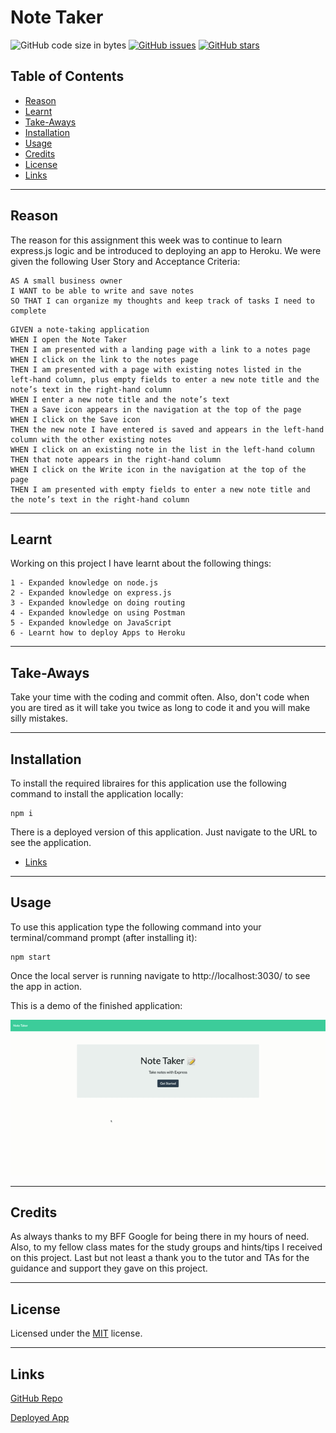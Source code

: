 # Note Taker
![GitHub code size in bytes](https://img.shields.io/github/languages/code-size/jdbell123/note_taker)
 [![GitHub issues](https://img.shields.io/github/issues/jdbell123/note_taker)](https://github.com/jdbell123/note_taker/issues)
 [![GitHub stars](https://img.shields.io/github/stars/jdbell123/note_taker)](https://github.com/jdbell123/note_taker/stargazers)
## Table of Contents

* [Reason](#reason)
* [Learnt](#learnt)
* [Take-Aways](#Take-Aways)
* [Installation](#installation)
* [Usage](#usage)
* [Credits](#credits)
* [License](#license)
* [Links](#links)

***

## Reason

The reason for this assignment this week was to continue to learn express.js logic and be introduced to deploying an app to Heroku. We were given the following User Story and Acceptance Criteria:

```
AS A small business owner
I WANT to be able to write and save notes
SO THAT I can organize my thoughts and keep track of tasks I need to complete
```

```
GIVEN a note-taking application
WHEN I open the Note Taker
THEN I am presented with a landing page with a link to a notes page
WHEN I click on the link to the notes page
THEN I am presented with a page with existing notes listed in the left-hand column, plus empty fields to enter a new note title and the note’s text in the right-hand column
WHEN I enter a new note title and the note’s text
THEN a Save icon appears in the navigation at the top of the page
WHEN I click on the Save icon
THEN the new note I have entered is saved and appears in the left-hand column with the other existing notes
WHEN I click on an existing note in the list in the left-hand column
THEN that note appears in the right-hand column
WHEN I click on the Write icon in the navigation at the top of the page
THEN I am presented with empty fields to enter a new note title and the note’s text in the right-hand column
```

---

## Learnt

Working on this project I have learnt about the following things:

    1 - Expanded knowledge on node.js
    2 - Expanded knowledge on express.js
    3 - Expanded knowledge on doing routing
    4 - Expanded knowledge on using Postman
    5 - Expanded knowledge on JavaScript
    6 - Learnt how to deploy Apps to Heroku

---

## Take-Aways

Take your time with the coding and commit often. Also, don't code when you are tired as it will take you twice as long to code it and you will make silly mistakes.

---

## Installation

To install the required libraires for this application use the following command to install the application locally:

```
npm i
```

There is a deployed version of this application. Just navigate to the URL to see the application.

* [Links](#links)

---

## Usage 

To use this application type the following command into your terminal/command prompt (after installing it):

```
npm start
```

Once the local server is running navigate to http://localhost:3030/ to see the app in action.

This is a demo of the finished application:

![App Demo](./assets/images/App_Demo.gif "App Demo")

---

## Credits

As always thanks to my BFF Google for being there in my hours of need. Also, to my fellow class mates for the study groups and hints/tips I received on this project. Last but not least a thank you to the tutor and TAs for the guidance and support they gave on this project. 

---

## License


Licensed under the [MIT](./LICENSE) license.


---

## Links

[GitHub Repo](https://github.com/jdbell123/note_taker)

[Deployed App](https://serene-beach-63964.herokuapp.com/)